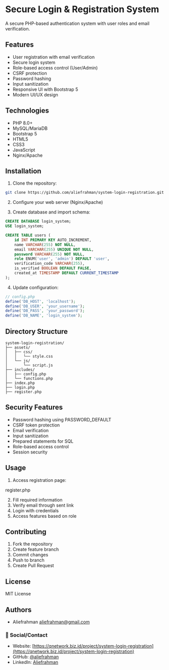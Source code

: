 # Secure Login & Registration System

A secure PHP-based authentication system with user roles and email verification.

## Features

- User registration with email verification
- Secure login system
- Role-based access control (User/Admin)
- CSRF protection
- Password hashing
- Input sanitization
- Responsive UI with Bootstrap 5
- Modern UI/UX design

## Technologies

- PHP 8.0+
- MySQL/MariaDB
- Bootstrap 5
- HTML5
- CSS3
- JavaScript
- Nginx/Apache

## Installation

1. Clone the repository:

```bash
git clone https://github.com/aliefrahman/system-login-registration.git
```

2. Configure your web server (Nginx/Apache)

3. Create database and import schema:

```sql
CREATE DATABASE login_system;
USE login_system;

CREATE TABLE users (
    id INT PRIMARY KEY AUTO_INCREMENT,
    name VARCHAR(255) NOT NULL,
    email VARCHAR(255) UNIQUE NOT NULL,
    password VARCHAR(255) NOT NULL,
    role ENUM('user', 'admin') DEFAULT 'user',
    verification_code VARCHAR(255),
    is_verified BOOLEAN DEFAULT FALSE,
    created_at TIMESTAMP DEFAULT CURRENT_TIMESTAMP
);
```

4. Update configuration:

```php
// config.php
define('DB_HOST', 'localhost');
define('DB_USER', 'your_username');
define('DB_PASS', 'your_password');
define('DB_NAME', 'login_system');
```

## Directory Structure

```
system-login-registration/
├── assets/
│   ├── css/
│   │   └── style.css
│   └── js/
│       └── script.js
├── includes/
│   ├── config.php
│   └── functions.php
├── index.php
├── login.php
├── register.php
```

## Security Features

- Password hashing using PASSWORD_DEFAULT
- CSRF token protection
- Email verification
- Input sanitization
- Prepared statements for SQL
- Role-based access control
- Session security

## Usage

1. Access registration page:

register.php

2. Fill required information
3. Verify email through sent link
4. Login with credentials
5. Access features based on role

## Contributing

1. Fork the repository
2. Create feature branch
3. Commit changes
4. Push to branch
5. Create Pull Request

## License

MIT License

## Authors

- Aliefrahman <aliefrahman@gmail.com>

### 📱 Social/Contact

- Website: [https://qnetwork.biz.id/project/system-login-registration](https://qnetwork.biz.id/project/system-login-registration)
- GitHub: [@aliefrahman](https://github.com/aliefrahman)
- LinkedIn: [Aliefrahman](https://linkedin.com/in/aliefrahman)

```

```
